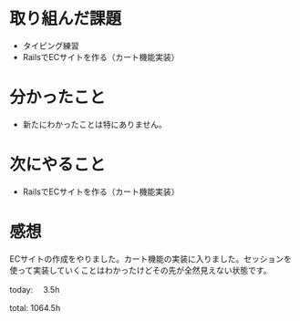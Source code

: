 #  取り組んだ課題
- タイピング練習
- RailsでECサイトを作る（カート機能実装）


# 分かったこと
- 新たにわかったことは特にありません。

# 次にやること
- RailsでECサイトを作る（カート機能実装）


# 感想
ECサイトの作成をやりました。カート機能の実装に入りました。セッションを使って実装していくことはわかったけどその先が全然見えない状態です。


today: 　3.5h

total: 1064.5h
